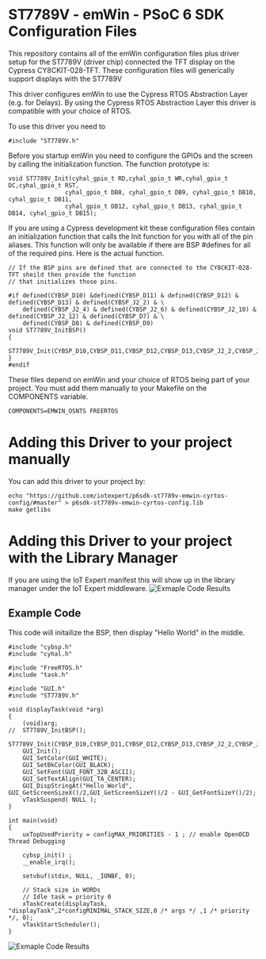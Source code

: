 # ST7789V - emWin - PSoC 6 SDK Configuration Files
This repository contains all of the emWin configuration files plus driver setup for the ST7789V (driver chip) connected the TFT display on the Cypress CY8CKIT-028-TFT.  These configuration files will generically support displays with the ST7789V

This driver configures emWin to use the Cypress RTOS Abstraction Layer (e.g. for Delays).  By using the Cypress RTOS Abstraction Layer this driver is compatible with your choice of RTOS.

To use this driver you need to
```
#include "ST7789V.h"
```

Before you startup emWin you need to configure the GPIOs and the screen by calling the initialization function.  The function prototype is:
```
void ST7789V_Init(cyhal_gpio_t RD,cyhal_gpio_t WR,cyhal_gpio_t DC,cyhal_gpio_t RST,
                cyhal_gpio_t DB8, cyhal_gpio_t DB9, cyhal_gpio_t DB10, cyhal_gpio_t DB11,
                cyhal_gpio_t DB12, cyhal_gpio_t DB13, cyhal_gpio_t DB14, cyhal_gpio_t DB15);
```

If you are using a Cypress development kit these configuration files contain an initialization function that calls the Init function for you with all of the pin aliases.  This function will only be available if there are BSP #defines for all of the required pins.  Here is the actual function.
```
// If the BSP pins are defined that are connected to the CY8CKIT-028-TFT sheild then provide the function
// that initializes those pins.

#if defined(CYBSP_D10) &defined(CYBSP_D11) & defined(CYBSP_D12) & defined(CYBSP_D13) & defined(CYBSP_J2_2) & \
    defined(CYBSP_J2_4) & defined(CYBSP_J2_6) & defined(CYBSP_J2_10) & defined(CYBSP_J2_12) & defined(CYBSP_D7) & \
    defined(CYBSP_D8) & defined(CYBSP_D9)
void ST7789V_InitBSP()
{
    ST7789V_Init(CYBSP_D10,CYBSP_D11,CYBSP_D12,CYBSP_D13,CYBSP_J2_2,CYBSP_J2_4,CYBSP_J2_6,CYBSP_J2_10,CYBSP_J2_12,CYBSP_D7,CYBSP_D8,CYBSP_D9);
}
#endif
```

These files depend on emWin and your choice of RTOS being part of your project.  You must add them manually to your Makefile on the COMPONENTS variable.
```
COMPONENTS=EMWIN_OSNTS FREERTOS
```


# Adding this Driver to your project manually
You can add this driver to your project by:
```
echo "https://github.com/iotexpert/p6sdk-st7789v-emwin-cyrtos-config/#master" > p6sdk-st7789v-emwin-cyrtos-config.lib
make getlibs
```
# Adding this Driver to your project with the Library Manager
If you are using the IoT Expert manifest this will show up in the library manager under the IoT Expert middleware.
![Exmaple Code Results](https://raw.githubusercontent.com/iotexpert/p6sdk-st7789v-emwin-cyrtos-config/master/libraryManager.png)

## Example Code
This code will initailize the BSP, then display "Hello World" in the middle.
```
#include "cybsp.h"
#include "cyhal.h"

#include "FreeRTOS.h"
#include "task.h"

#include "GUI.h"
#include "ST7789V.h"

void displayTask(void *arg)
{
	(void)arg;
//	ST7789V_InitBSP();
	ST7789V_Init(CYBSP_D10,CYBSP_D11,CYBSP_D12,CYBSP_D13,CYBSP_J2_2,CYBSP_J2_4,CYBSP_J2_6,CYBSP_J2_10,CYBSP_J2_12,CYBSP_D7,CYBSP_D8,CYBSP_D9);
	GUI_Init();
	GUI_SetColor(GUI_WHITE);
	GUI_SetBkColor(GUI_BLACK);
	GUI_SetFont(GUI_FONT_32B_ASCII);
	GUI_SetTextAlign(GUI_TA_CENTER);
	GUI_DispStringAt("Hello World", GUI_GetScreenSizeX()/2,GUI_GetScreenSizeY()/2 - GUI_GetFontSizeY()/2);
	vTaskSuspend( NULL );
}

int main(void)
{
    uxTopUsedPriority = configMAX_PRIORITIES - 1 ; // enable OpenOCD Thread Debugging

    cybsp_init() ;
    __enable_irq();

    setvbuf(stdin, NULL, _IONBF, 0);

    // Stack size in WORDs
    // Idle task = priority 0
    xTaskCreate(displayTask, "displayTask",2*configMINIMAL_STACK_SIZE,0 /* args */ ,1 /* priority */, 0);
    vTaskStartScheduler();
}

```

![Exmaple Code Results](https://raw.githubusercontent.com/iotexpert/p6sdk-st7789v-emwin-cyrtos-config/master/st7789v.jpg)
